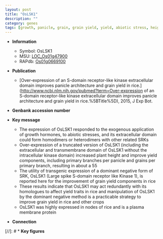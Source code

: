 ```yaml
---
layout: post
title: "OsLSK1"
description: ""
category: genes
tags: [growth, panicle, grain, grain yield, yield, abiotic stress, height, plasma membrane, plant height, biotic stress, Kinase]
---
```


* **Information**  
    + Symbol: OsLSK1  
    + MSU: [LOC_Os01g47900](http://rice.uga.edu/cgi-bin/ORF_infopage.cgi?orf=LOC_Os01g47900)  
    + RAPdb: [Os01g0669100](http://rapdb.dna.affrc.go.jp/viewer/gbrowse_details/irgsp1?name=Os01g0669100)  

* **Publication**  
    + [Over-expression of an S-domain receptor-like kinase extracellular domain improves panicle architecture and grain yield in rice.](http://www.ncbi.nlm.nih.gov/pubmed?term=Over-expression of an S-domain receptor-like kinase extracellular domain improves panicle architecture and grain yield in rice.%5BTitle%5D), 2015, J Exp Bot.

* **Genbank accession number**  

* **Key message**  
    + The expression of OsLSK1 responded to the exogenous application of growth hormones, to abiotic stresses, and its extracellular domain could form homodimers or heterodimers with other related SRKs
    + Over-expression of a truncated version of OsLSK1 (including the extracellular and transmembrane domain of OsLSK1 without the intracellular kinase domain) increased plant height and improve yield components, including primary branches per panicle and grains per primary branch, resulting in about a 55
    + The utility of transgenic expression of a dominant negative form of SRK, OsLSK1 (Large spike S-domain receptor like Kinase 1), is reported here for the improvement of grain yield components in rice
    + These results indicate that OsLSK1 may act redundantly with its homologues to affect yield traits in rice and manipulation of OsLSK1 by the dominant negative method is a practicable strategy to improve grain yield in rice and other crops
    + OsLSK1 was highly expressed in nodes of rice and is a plasma membrane protein

* **Connection**  

[//]: # * **Key figures**  


